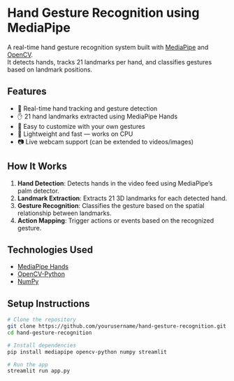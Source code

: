# Hand Gesture Recognition using MediaPipe

A real-time hand gesture recognition system built with [MediaPipe](https://mediapipe.dev/) and [OpenCV](https://opencv.org/).  
It detects hands, tracks 21 landmarks per hand, and classifies gestures based on landmark positions.

## Features
- 🎯 Real-time hand tracking and gesture detection
- ✋ 21 hand landmarks extracted using MediaPipe Hands
- 🤖 Easy to customize with your own gestures
- 🚀 Lightweight and fast — works on CPU
- 📷 Live webcam support (can be extended to videos/images)

## How It Works
1. **Hand Detection**: Detects hands in the video feed using MediaPipe’s palm detector.
2. **Landmark Extraction**: Extracts 21 3D landmarks for each detected hand.
3. **Gesture Recognition**: Classifies the gesture based on the spatial relationship between landmarks.
4. **Action Mapping**: Trigger actions or events based on the recognized gesture.

## Technologies Used
- [MediaPipe Hands](https://google.github.io/mediapipe/solutions/hands)
- [OpenCV-Python](https://opencv.org/)
- [NumPy](https://numpy.org/)

## Setup Instructions
```bash
# Clone the repository
git clone https://github.com/yourusername/hand-gesture-recognition.git
cd hand-gesture-recognition

# Install dependencies
pip install mediapipe opencv-python numpy streamlit

# Run the app
streamlit run app.py
